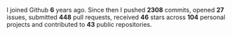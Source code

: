 
I joined Github **6** years ago. Since then I pushed **2308** commits, opened **27** issues, submitted **448** pull requests, received **46** stars across **104** personal projects and contributed to **43** public repositories.
